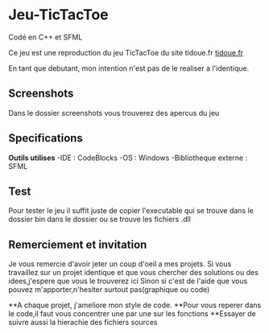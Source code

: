# Jeu-TicTacToe
Codé en C++ et SFML 

Ce jeu est une reproduction du jeu TicTacToe du site tidoue.fr 
[tidoue.fr](https://tidou.fr/jeux-compatibles-tablettes/recreatifs/tic-tac-toe/)

En tant que debutant, mon intention n'est pas de le realiser a l'identique.


## Screenshots
Dans le dossier screenshots vous trouverez des apercus du jeu



## Specifications
**Outils utilises**
-IDE : CodeBlocks
-OS  : Windows
-Bibliotheque externe : SFML

## Test
Pour tester le jeu il suffit juste de copier l'executable qui se trouve dans le dossier bin
dans le dossier ou se trouve les fichiers .dll

## Remerciement et invitation
Je vous remercie d'avoir jeter un coup d'oeil a mes projets.
Si vous travaillez sur un projet identique et que vous chercher des solutions ou des idees,j'espere que vous le trouverez ici
Sinon si c'est de l'aide que vous pouvez m'apporter,n'hesiter surtout pas(graphique ou code) 


**A chaque projet, j'ameliore mon style de code.
**Pour vous reperer dans le code,il faut vous concentrer une par une sur les fonctions 
**Essayer de suivre aussi la hierachie des fichiers sources